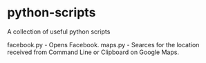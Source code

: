 # python-scripts
A collection of useful python scripts
  
facebook.py - Opens Facebook.
maps.py - Searces for the location received from Command Line or Clipboard on Google Maps.
